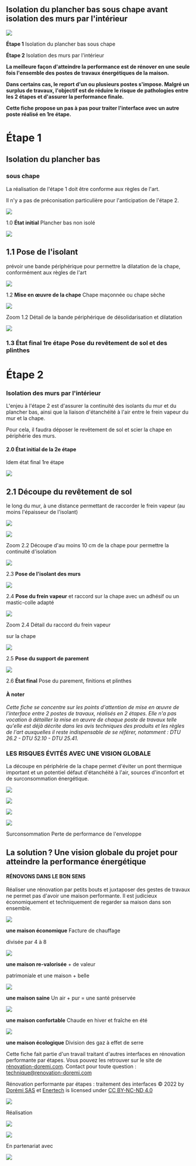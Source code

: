 ## Isolation du plancher bas sous chape avant isolation des murs par l'intérieur

![](<images/Interface Isolation sous chape - ITI/_page_0_Picture_1.jpeg>)

**Étape 1** Isolation du plancher bas sous chape

**Étape 2** Isolation des murs par l'intérieur

**La meilleure façon d'atteindre la performance est de rénover en une seule fois l'ensemble des postes de travaux énergétiques de la maison.**

**Dans certains cas, le report d'un ou plusieurs postes s'impose. Malgré un surplus de travaux, l'objectif est de réduire le risque de pathologies entre les 2 étapes et d'assurer la performance finale.**

**Cette fiche propose un pas à pas pour traiter l'interface avec un autre poste réalisé en 1re étape.**

# **Étape 1**

## **Isolation du plancher bas**

### **sous chape**

La réalisation de l'étape 1 doit être conforme aux règles de l'art.

Il n'y a pas de préconisation particulière pour l'anticipation de l'étape 2.

![](<images/Interface Isolation sous chape - ITI/_page_0_Picture_12.jpeg>)

1.0 **État initial** Plancher bas non isolé

![](<images/Interface Isolation sous chape - ITI/_page_0_Figure_14.jpeg>)

## 1.1 **Pose de l'isolant**

prévoir une bande périphérique pour permettre la dilatation de la chape, conformément aux règles de l'art

![](<images/Interface Isolation sous chape - ITI/_page_0_Picture_17.jpeg>)

1.2 **Mise en œuvre de la chape** Chape maçonnée ou chape sèche

![](<images/Interface Isolation sous chape - ITI/_page_1_Picture_0.jpeg>)

Zoom 1.2 Détail de la bande périphérique de désolidarisation et dilatation

![](<images/Interface Isolation sous chape - ITI/_page_1_Picture_2.jpeg>)

### 1.3 **État final 1re étape** Pose du revêtement de sol et des plinthes

# **Étape 2**

### **Isolation des murs par l'intérieur**

L'enjeu à l'étape 2 est d'assurer la continuité des isolants du mur et du plancher bas, ainsi que la liaison d'étanchéité à l'air entre le frein vapeur du mur et la chape.

Pour cela, il faudra déposer le revêtement de sol et scier la chape en périphérie des murs.

#### 2.0 **État initial de la 2e étape**

Idem état final 1re étape

![](<images/Interface Isolation sous chape - ITI/_page_1_Picture_10.jpeg>)

## 2.1 **Découpe du revêtement de sol**

le long du mur, à une distance permettant de raccorder le frein vapeur (au moins l'épaisseur de l'isolant)

![](<images/Interface Isolation sous chape - ITI/_page_1_Picture_13.jpeg>)

![](<images/Interface Isolation sous chape - ITI/_page_1_Picture_14.jpeg>)

Zoom 2.2 Découpe d'au moins 10 cm de la chape pour permettre la continuité d'isolation

![](<images/Interface Isolation sous chape - ITI/_page_1_Picture_17.jpeg>)

2.3 **Pose de l'isolant des murs**

![](<images/Interface Isolation sous chape - ITI/_page_1_Picture_19.jpeg>)

2.4 **Pose du frein vapeur** et raccord sur la chape avec un adhésif ou un mastic-colle adapté

![](<images/Interface Isolation sous chape - ITI/_page_2_Picture_0.jpeg>)

Zoom 2.4 Détail du raccord du frein vapeur

sur la chape

![](<images/Interface Isolation sous chape - ITI/_page_2_Picture_1.jpeg>)

2.5 **Pose du support de parement**

![](<images/Interface Isolation sous chape - ITI/_page_2_Picture_3.jpeg>)

2.6 **État final** Pose du parement, finitions et plinthes

#### **À noter**

*Cette fiche se concentre sur les points d'attention de mise en œuvre de l'interface entre 2 postes de travaux, réalisés en 2 étapes. Elle n'a pas vocation à détailler la mise en œuvre de chaque poste de travaux telle qu'elle est déjà décrite dans les avis techniques des produits et les règles de l'art auxquelles il reste indispensable de se référer, notamment : DTU 26.2 - DTU 52.10 - DTU 25.41.*

### LES RISQUES ÉVITÉS AVEC UNE VISION GLOBALE

La découpe en périphérie de la chape permet d'éviter un pont thermique important et un potentiel défaut d'étanchéité à l'air, sources d'inconfort et de surconsommation énergétique.

![](<images/Interface Isolation sous chape - ITI/_page_2_Picture_9.jpeg>)

![](<images/Interface Isolation sous chape - ITI/_page_2_Picture_10.jpeg>)

![](<images/Interface Isolation sous chape - ITI/_page_2_Picture_11.jpeg>)

![](<images/Interface Isolation sous chape - ITI/_page_2_Picture_13.jpeg>)

Surconsommation Perte de performance de l'enveloppe

## La solution ? Une vision globale du projet pour atteindre la performance énergétique

#### RÉNOVONS DANS LE BON SENS

Réaliser une rénovation par petits bouts et juxtaposer des gestes de travaux ne permet pas d'avoir une maison performante. Il est judicieux économiquement et techniquement de regarder sa maison dans son ensemble.

![](<images/Interface Isolation sous chape - ITI/_page_3_Picture_3.jpeg>)

**une maison économique** Facture de chauffage

divisée par 4 à 8

![](<images/Interface Isolation sous chape - ITI/_page_3_Picture_5.jpeg>)

**une maison re-valorisée** + de valeur

patrimoniale et une maison + belle

![](<images/Interface Isolation sous chape - ITI/_page_3_Picture_8.jpeg>)

**une maison saine** Un air + pur = une santé préservée

![](<images/Interface Isolation sous chape - ITI/_page_3_Picture_10.jpeg>)

**une maison confortable** Chaude en hiver et fraîche en été

![](<images/Interface Isolation sous chape - ITI/_page_3_Picture_12.jpeg>)

**une maison écologique** Division des gaz à effet de serre

Cette fiche fait partie d'un travail traitant d'autres interfaces en rénovation performante par étapes. Vous pouvez les retrouver sur le site de [rénovation-doremi.com](https://www.renovation-doremi.com/fr/). Contact pour toute question : [technique@renovation-doremi.com](mailto:technique%40renovation-doremi.com?subject=)

Rénovation performante par étapes : traitement des interfaces © 2022 by [Dorémi SAS](https://www.renovation-doremi.com/fr/) et [Enertech](https://www.enertech.fr/) is licensed under [CC BY-NC-ND 4.0](https://creativecommons.org/licenses/by-nc-nd/4.0/?ref=chooser-v1)

![](<images/Interface Isolation sous chape - ITI/_page_3_Picture_16.jpeg>)

Réalisation

![](<images/Interface Isolation sous chape - ITI/_page_3_Picture_18.jpeg>)

![](<images/Interface Isolation sous chape - ITI/_page_3_Picture_19.jpeg>)

En partenariat avec

![](<images/Interface Isolation sous chape - ITI/_page_3_Picture_21.jpeg>)